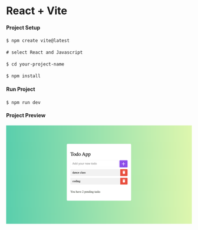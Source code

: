 # React + Vite

#### Project Setup

    $ npm create vite@latest

    # select React and Javascript

    $ cd your-project-name

    $ npm install

#### Run Project

    $ npm run dev

#### Project Preview

![alt text](./public/demo.png)